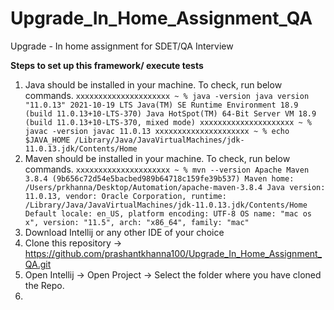 # Upgrade_In_Home_Assignment_QA

Upgrade - In home assignment for SDET/QA Interview

**Steps to set up this framework/ execute tests**

1. Java should be installed in your machine. To check, run below commands.
   `xxxxxxxxxxxxxxxxxxxxx ~ % java -version java version "11.0.13" 2021-10-19 LTS Java(TM) SE Runtime Environment 18.9 (build 11.0.13+10-LTS-370)
   Java HotSpot(TM) 64-Bit Server VM 18.9 (build 11.0.13+10-LTS-370, mixed mode)
   xxxxxxxxxxxxxxxxxxxxx ~ % javac -version javac 11.0.13 xxxxxxxxxxxxxxxxxxxxx ~ % echo $JAVA_HOME /Library/Java/JavaVirtualMachines/jdk-11.0.13.jdk/Contents/Home`
2. Maven should be installed in your machine. To check, run below commands.
   `xxxxxxxxxxxxxxxxxxxxx ~ % mvn --version Apache Maven 3.8.4 (9b656c72d54e5bacbed989b64718c159fe39b537)
   Maven home: /Users/prkhanna/Desktop/Automation/apache-maven-3.8.4 Java version: 11.0.13, vendor: Oracle Corporation, runtime: /Library/Java/JavaVirtualMachines/jdk-11.0.13.jdk/Contents/Home Default locale: en_US, platform encoding: UTF-8 OS name: "mac os x", version: "11.5", arch: "x86_64", family: "mac"`
3. Download Intellij or any other IDE of your choice
4. Clone this repository -> https://github.com/prashantkhanna100/Upgrade_In_Home_Assignment_QA.git
5. Open Intellij -> Open Project -> Select the folder where you have cloned the Repo.
6. 

